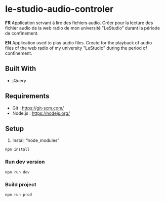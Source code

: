 # le-studio-audio-controler

__FR__
Application servant à lire des fichiers audio. 
Créer pour la lecture des fichier audio de la web radio de mon université "LeStudio" durant la période de confinement.

__EN__
Application used to play audio files.
Create for the playback of audio files of the web radio of my university "LeStudio" during the period of confinement.


## Built With
- jQuery

## Requirements ##
- Git : https://git-scm.com/
- Node.js : https://nodejs.org/

## Setup ##
1. Install “node_modules”
```
npm install 
```
### Run dev version
```
npm run dev 
```

### Build project
```
npm run prod
```

